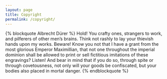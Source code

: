 ```yaml
---
layout: page
title: Copyright
permalink: /copyright/
---
```


{% blockquote Albrecht Dürer %}
Hold! You crafty ones, strangers to work, and pilferers of other men’s brains. Think not rashly to lay your thievish hands upon my works. Beware! Know you not that I have a grant from the most glorious Emperor Maximillian, that not one throughout the imperial dominion shall be allowed to print or sell fictitious imitations of these engravings? Listen! And bear in mind that if you do so, through spite or through covetousness, not only will your goods be confiscated, but your bodies also placed in mortal danger.
{% endblockquote %}